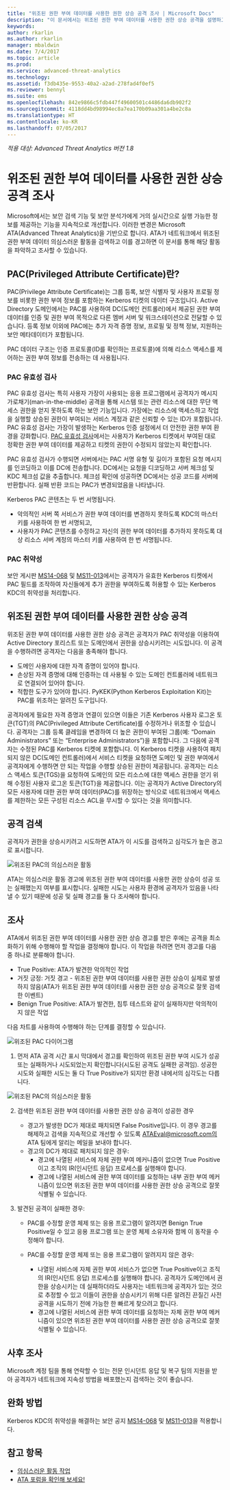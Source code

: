 ```yaml
---
title: "위조된 권한 부여 데이터를 사용한 권한 상승 공격 조사 | Microsoft Docs"
description: "이 문서에서는 위조된 권한 부여 데이터를 사용한 권한 상승 공격을 설명하고 이 위협이 네트워크에서 발견될 경우 조사 지침을 제공합니다."
keywords: 
author: rkarlin
ms.author: rkarlin
manager: mbaldwin
ms.date: 7/4/2017
ms.topic: article
ms.prod: 
ms.service: advanced-threat-analytics
ms.technology: 
ms.assetid: f3db435e-9553-40a2-a2ad-278fad4f0ef5
ms.reviewer: bennyl
ms.suite: ems
ms.openlocfilehash: 842e9866c5fdb447f49600501c4486da6db902f2
ms.sourcegitcommit: 4118dd4bd98994ec8a7ea170b09aa301a4be2c8a
ms.translationtype: HT
ms.contentlocale: ko-KR
ms.lasthandoff: 07/05/2017
---
```

*적용 대상: Advanced Threat Analytics 버전 1.8*

# <a name="investigating-privilege-escalation-using-forged-authorization-data-attacks"></a>위조된 권한 부여 데이터를 사용한 권한 상승 공격 조사

Microsoft에서는 보안 검색 기능 및 보안 분석가에게 거의 실시간으로 실행 가능한 정보를 제공하는 기능을 지속적으로 개선합니다. 이러한 변경은 Microsoft ATA(Advanced Threat Analytics)을 기반으로 합니다. ATA가 네트워크에서 위조된 권한 부여 데이터 의심스러운 활동을 검색하고 이를 경고하면 이 문서를 통해 해당 활동을 파악하고 조사할 수 있습니다.

## <a name="what-is-a-privileged-attribute-certificate-pac"></a>PAC(Privileged Attribute Certificate)란?

PAC(Privilege Attribute Certificate)는 그룹 등록, 보안 식별자 및 사용자 프로필 정보를 비롯한 권한 부여 정보를 포함하는 Kerberos 티켓의 데이터 구조입니다. Active Directory 도메인에서는 PAC를 사용하여 DC(도메인 컨트롤러)에서 제공된 권한 부여 데이터를 인증 및 권한 부여 목적으로 다른 멤버 서버 및 워크스테이션으로 전달할 수 있습니다. 등록 정보 이외에 PAC에는 추가 자격 증명 정보, 프로필 및 정책 정보, 지원하는 보안 메타데이터가 포함됩니다. 

PAC 데이터 구조는 인증 프로토콜(ID를 확인하는 프로토콜)에 의해 리소스 액세스를 제어하는 권한 부여 정보를 전송하는 데 사용됩니다.

### <a name="pac-validation"></a>PAC 유효성 검사

PAC 유효성 검사는 특히 사용자 가장이 사용되는 응용 프로그램에서 공격자가 메시지 가로채기(man-in-the-middle) 공격을 통해 시스템 또는 관련 리소스에 대한 무단 액세스 권한을 얻지 못하도록 하는 보안 기능입니다. 가장에는 리소스에 액세스하고 작업을 실행할 상승된 권한이 부여되는 서비스 계정과 같은 신뢰할 수 있는 ID가 포함됩니다. PAC 유효성 검사는 가장이 발생하는 Kerberos 인증 설정에서 더 안전한 권한 부여 환경을 강화합니다. [PAC 유효성 검사](https://blogs.msdn.microsoft.com/openspecification/2009/04/24/understanding-microsoft-kerberos-pac-validation/)에서는 사용자가 Kerberos 티켓에서 부여된 대로 정확한 권한 부여 데이터를 제공하고 티켓의 권한이 수정되지 않았는지 확인합니다.

PAC 유효성 검사가 수행되면 서버에서는 PAC 서명 유형 및 길이가 포함된 요청 메시지를 인코딩하고 이를 DC에 전송합니다. DC에서는 요청을 디코딩하고 서버 체크섬 및 KDC 체크섬 값을 추출합니다. 체크섬 확인에 성공하면 DC에서는 성공 코드를 서버에 반환합니다. 실패 반환 코드는 PAC가 변경되었음을 나타냅니다. 

Kerberos PAC 콘텐츠는 두 번 서명됩니다. 
- 악의적인 서버 쪽 서비스가 권한 부여 데이터를 변경하지 못하도록 KDC의 마스터 키를 사용하여 한 번 서명되고,
- 사용자가 PAC 콘텐츠를 수정하고 자신의 권한 부여 데이터를 추가하지 못하도록 대상 리소스 서버 계정의 마스터 키를 사용하여 한 번 서명됩니다.

### <a name="pac-vulnerability"></a>PAC 취약성
보안 게시판 [MS14-068](https://technet.microsoft.com/library/security/MS14-068.aspx) 및 [MS11-013](https://technet.microsoft.com/library/security/ms11-013.aspx)에서는 공격자가 유효한 Kerberos 티켓에서 PAC 필드를 조작하여 자신들에게 추가 권한을 부여하도록 허용할 수 있는 Kerberos KDC의 취약성을 처리합니다.

## <a name="privilege-escalation-using-forged-authorization-data-attack"></a>위조된 권한 부여 데이터를 사용한 권한 상승 공격

위조된 권한 부여 데이터를 사용한 권한 상승 공격은 공격자가 PAC 취약성을 이용하여 Active Directory 포리스트 또는 도메인에서 권한을 상승시키려는 시도입니다. 이 공격을 수행하려면 공격자는 다음을 충족해야 합니다.
-   도메인 사용자에 대한 자격 증명이 있어야 합니다.
-   손상된 자격 증명에 대해 인증하는 데 사용될 수 있는 도메인 컨트롤러에 네트워크로 연결되어 있어야 합니다.
-   적합한 도구가 있어야 합니다. PyKEK(Python Kerberos Exploitation Kit)는 PAC를 위조하는 알려진 도구입니다.

공격자에게 필요한 자격 증명과 연결이 있으면 이들은 기존 Kerberos 사용자 로그온 토큰(TGT)의 PAC(Privileged Attribute Certificate)를 수정하거나 위조할 수 있습니다. 공격자는 그룹 등록 클레임을 변경하여 더 높은 권한이 부여된 그룹(예: “Domain Administrators” 또는 “Enterprise Administrators”)을 포함합니다. 그 다음에 공격자는 수정된 PAC를 Kerberos 티켓에 포함합니다. 이 Kerberos 티켓을 사용하여 패치되지 않은 DC(도메인 컨트롤러)에서 서비스 티켓을 요청하면 도메인 및 권한 부여에서 공격자에게 수행하면 안 되는 작업을 수행할 상승된 권한이 제공됩니다. 공격자는 리소스 액세스 토큰(TGS)을 요청하여 도메인의 모든 리소스에 대한 액세스 권한을 얻기 위해 수정된 사용자 로그온 토큰(TGT)을 제공합니다. 이는 공격자가 Active Directory의 모든 사용자에 대한 권한 부여 데이터(PAC)를 위장하는 방식으로 네트워크에서 액세스를 제한하는 모든 구성된 리소스 ACL을 무시할 수 있다는 것을 의미합니다.

## <a name="discovering-the-attack"></a>공격 검색
공격자가 권한을 상승시키려고 시도하면 ATA가 이 시도를 검색하고 심각도가 높은 경고로 표시합니다.

![위조된 PAC의 의심스러운 활동](./media/forged-pac.png)

ATA는 의심스러운 활동 경고에 위조된 권한 부여 데이터를 사용한 권한 상승이 성공 또는 실패했는지 여부를 표시합니다. 실패한 시도는 사용자 환경에 공격자가 있음을 나타낼 수 있기 때문에 성공 및 실패 경고를 둘 다 조사해야 합니다.

## <a name="investigating"></a>조사
ATA에서 위조된 권한 부여 데이터를 사용한 권한 상승 경고를 받은 후에는 공격을 최소화하기 위해 수행해야 할 작업을 결정해야 합니다. 이 작업을 하려면 먼저 경고를 다음 중 하나로 분류해야 합니다. 
-   True Positive: ATA가 발견한 악의적인 작업
-   거짓 긍정: 거짓 경고 - 위조된 권한 부여 데이터를 사용한 권한 상승이 실제로 발생하지 않음(ATA가 위조된 권한 부여 데이터를 사용한 권한 상승 공격으로 잘못 검색한 이벤트)
-   Benign True Positive: ATA가 발견한, 침투 테스트와 같이 실재하지만 악의적이지 않은 작업

다음 차트를 사용하여 수행해야 하는 단계를 결정할 수 있습니다.

![위조된 PAC 다이어그램](./media/forged-pac-diagram.png)

1. 먼저 ATA 공격 시간 표시 막대에서 경고를 확인하여 위조된 권한 부여 시도가 성공 또는 실패하거나 시도되었는지 확인합니다(시도된 공격도 실패한 공격임). 성공한 시도와 실패한 시도는 둘 다 True Positive가 되지만 환경 내에서의 심각도는 다릅니다.
 
 ![위조된 PAC의 의심스러운 활동](./media/forged-pac-sa.png)


2.  검색한 위조된 권한 부여 데이터를 사용한 권한 상승 공격이 성공한 경우
    -   경고가 발생한 DC가 제대로 패치되면 False Positive입니다. 이 경우 경고를 해제하고 검색을 지속적으로 개선할 수 있도록 ATAEval@microsoft.com의 ATA 팀에게 알리는 메일을 보내야 합니다. 
    -   경고의 DC가 제대로 패치되지 않은 경우:
        -   경고에 나열된 서비스에 자체 권한 부여 메커니즘이 없으면 True Positive이고 조직의 IR(인시던트 응답) 프로세스를 실행해야 합니다. 
        -   경고에 나열된 서비스에 권한 부여 데이터를 요청하는 내부 권한 부여 메커니즘이 있으면 위조된 권한 부여 데이터를 사용한 권한 상승 공격으로 잘못 식별될 수 있습니다. 

3.  발견된 공격이 실패한 경우:
    -   PAC를 수정할 운영 체제 또는 응용 프로그램이 알려지면 Benign True Positive일 수 있고 응용 프로그램 또는 운영 체제 소유자와 함께 이 동작을 수정해야 합니다.

    -   PAC를 수정할 운영 체제 또는 응용 프로그램이 알려지지 않은 경우: 

        -   나열된 서비스에 자체 권한 부여 서비스가 없으면 True Positive이고 조직의 IR(인시던트 응답) 프로세스를 실행해야 합니다. 공격자가 도메인에서 권한을 상승시키는 데 실패하더라도 사용자는 네트워크에 공격자가 있는 것으로 추정할 수 있고 이들이 권한을 상승시키기 위해 다른 알려진 끈질긴 사전 공격을 시도하기 전에 가능한 한 빠르게 찾으려고 합니다. 
        -   경고에 나열된 서비스에 권한 부여 데이터를 요청하는 자체 권한 부여 메커니즘이 있으면 위조된 권한 부여 데이터를 사용한 권한 상승 공격으로 잘못 식별될 수 있습니다.

## <a name="post-investigation"></a>사후 조사
Microsoft 계정 팀을 통해 연락할 수 있는 전문 인시던트 응답 및 복구 팀의 지원을 받아 공격자가 네트워크에 지속성 방법을 배포했는지 검색하는 것이 좋습니다.


## <a name="mitigation"></a>완화 방법

Kerberos KDC의 취약성을 해결하는 보안 공지 [MS14-068](https://technet.microsoft.com/library/security/MS14-068.aspx) 및 [MS11-013](https://technet.microsoft.com/library/security/ms11-013.aspx)을 적용합니다. 


## <a name="see-also"></a>참고 항목
- [의심스러운 활동 작업](working-with-suspicious-activities.md)
- [ATA 포럼을 확인해 보세요!](https://social.technet.microsoft.com/Forums/security/home?forum=mata)
